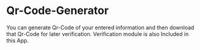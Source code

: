 # Qr-Code-Generator
You can generate Qr-Code of your entered information and then download that Qr-Code for later verification. Verification module is also Included in this App.  
